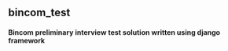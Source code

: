 <h2>bincom_test</h2>
<h4>Bincom preliminary interview test solution written using django framework</h4>
